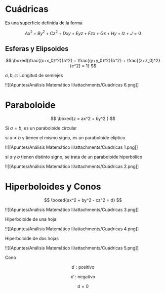 # Cuádricas

Es una superficie definida de la forma

$$
Ax^2 + By^2 + Cz^2 + Dxy + Eyz + Fzx + Gx + Hy + Iz + J = 0
$$

## Esferas y Elipsoides

$$
\boxed{\frac{(x+x_0)^2}{a^2} + \frac{(y+y_0)^2}{b^2} + \frac{(z+z_0)^2}{c^2} = 1}
$$

$a, b, c$: Longitud de semiejes

!![[Apuntes/Análisis Matemático II/attachments/Cuádricas 6.png]]

# Paraboloide

$$
\boxed{z = ax^2 + by^2 }
$$

Si $a = b$, es un paraboloide circular

si $a ≠ b$ y tienen el mismo signo, es un paraboloide eliptico

!![[Apuntes/Análisis Matemático II/attachments/Cuádricas 1.png]]

si $a$ y $b$ tienen distinto signo, se trata de un paraboloide hiperbólico

!![[Apuntes/Análisis Matemático II/attachments/Cuádricas 2.png]]

# Hiperboloides y Conos

$$
\boxed{ax^2 + by^2 - cz^2 = d}
$$

!![[Apuntes/Análisis Matemático II/attachments/Cuádricas 3.png]]

Hiperboloide de una hoja

!![[Apuntes/Análisis Matemático II/attachments/Cuádricas 4.png]]

Hiperboloide de dos hojas

!![[Apuntes/Análisis Matemático II/attachments/Cuádricas 5.png]]

Cono

$$
d:\text{positivo}
$$

$$
d:\text{negativo}
$$

$$
d=0
$$